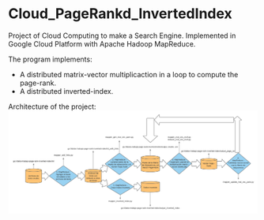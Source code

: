 # Cloud_PageRankd_InvertedIndex

Project of Cloud Computing to make a Search Engine.
Implemented in Google Cloud Platform with Apache Hadoop MapReduce.

The program implements:
- A distributed matrix-vector multiplicaction in a loop to compute the page-rank.
- A distributed inverted-index.

Architecture of the project:
![Architecture of the project](https://github.com/AlonsoCerpa/Cloud_PageRankd_InvertedIndex/blob/master/project_architecture.png)
